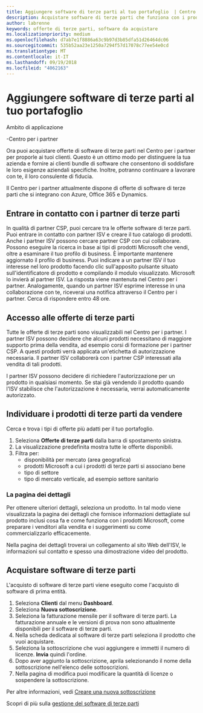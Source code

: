 ```yaml
---
title: Aggiungere software di terze parti al tuo portafoglio  | Centro per i partner
description: Acquistare software di terze parti che funziona con i prodotti Microsoft
author: labrenne
keywords: offerte di terze parti, software da acquistare
ms.localizationpriority: medium
ms.openlocfilehash: d7ab7e1f8886a63c9b97d3b85dfa51d26464dc06
ms.sourcegitcommit: 535b52aa23e1250a7294f57d17078c77ee54e0cd
ms.translationtype: MT
ms.contentlocale: it-IT
ms.lasthandoff: 09/19/2018
ms.locfileid: "4062163"
---
```

# <a name="add-third-party-software-to-your-portfolio"></a>Aggiungere software di terze parti al tuo portafoglio

Ambito di applicazione

-Centro per i partner

Ora puoi acquistare offerte di software di terze parti nel Centro per i partner per proporle ai tuoi clienti. Questo è un ottimo modo per distinguere la tua azienda e fornire ai clienti bundle di software che consentono di soddisfare le loro esigenze aziendali specifiche. Inoltre, potranno continuare a lavorare con te, il loro consulente di fiducia.

Il Centro per i partner attualmente dispone di offerte di software di terze parti che si integrano con Azure, Office 365 e Dynamics. 

## <a name="connect-with-third-party-partners"></a>Entrare in contatto con i partner di terze parti
 
In qualità di partner CSP, puoi cercare tra le offerte software di terze parti. Puoi entrare in contatto con partner ISV e creare il tuo catalogo di prodotti. Anche i partner ISV possono cercare partner CSP con cui collaborare. Possono eseguire la ricerca in base ai tipi di prodotti Microsoft che vendi, oltre a esaminare il tuo profilo di business. È importante mantenere aggiornato il profilo di business. Puoi indicare a un partner ISV il tuo interesse nel loro prodotto facendo clic sull'apposito pulsante situato sull'identificatore di prodotto e compilando il modulo visualizzato. Microsoft lo invierà al partner ISV. La risposta viene mantenuta nel Centro per i partner. Analogamente, quando un partner ISV esprime interesse in una collaborazione con te, riceverai una notifica attraverso il Centro per i partner. Cerca di rispondere entro 48 ore.

## <a name="access-to-third-party-offers"></a>Accesso alle offerte di terze parti

Tutte le offerte di terze parti sono visualizzabili nel Centro per i partner. I partner ISV possono decidere che alcuni prodotti necessitano di maggiore supporto prima della vendita, ad esempio corsi di formazione per i partner CSP. A questi prodotti verrà applicata un'etichetta di autorizzazione necessaria. Il partner ISV collaborerà con i partner CSP interessati alla vendita di tali prodotti. 

I partner ISV possono decidere di richiedere l'autorizzazione per un prodotto in qualsiasi momento. Se stai già vendendo il prodotto quando l'ISV stabilisce che l'autorizzazione è necessaria, verrai automaticamente autorizzato.

## <a name="discover-third-party-products-you-want-to-sell"></a>Individuare i prodotti di terze parti da vendere

Cerca e trova i tipi di offerte più adatti per il tuo portafoglio. 

1. Seleziona **Offerte di terze parti** dalla barra di spostamento sinistra.
2. La visualizzazione predefinita mostra tutte le offerte disponibili.
3. Filtra per:
    - disponibilità per mercato (area geografica)
    - prodotti Microsoft a cui i prodotti di terze parti si associano bene
    - tipo di settore
    - tipo di mercato verticale, ad esempio settore sanitario

### <a name="the-details-page"></a>La pagina dei dettagli

Per ottenere ulteriori dettagli, seleziona un prodotto. In tal modo viene visualizzata la pagina dei dettagli che fornisce informazioni dettagliate sul prodotto inclusi cosa fa e come funziona con i prodotti Microsoft, come preparare i venditori alla vendita e i suggerimenti su come commercializzarlo efficacemente.

Nella pagina dei dettagli troverai un collegamento al sito Web dell'ISV, le informazioni sul contatto e spesso una dimostrazione video del prodotto. 

## <a name="purchase-the-third-party-software"></a>Acquistare software di terze parti

L'acquisto di software di terze parti viene eseguito come l'acquisto di software di prima entità. 

1. Seleziona **Clienti** dal menu **Dashboard**.
2. Seleziona **Nuova sottoscrizione**.
3. Seleziona la fatturazione mensile per il software di terze parti. La fatturazione annuale e le versioni di prova non sono attualmente disponibili per il software di terze parti.
4. Nella scheda dedicata al software di terze parti seleziona il prodotto che vuoi acquistare.
5. Seleziona la sottoscrizione che vuoi aggiungere e immetti il numero di licenze. **Invia** quindi l'ordine.
6. Dopo aver aggiunto la sottoscrizione, aprila selezionando il nome della sottoscrizione nell'elenco delle sottoscrizioni.
7. Nella pagina di modifica puoi modificare la quantità di licenze o sospendere la sottoscrizione.

Per altre informazioni, vedi [Creare una nuova sottoscrizione](create-a-new-subscription.md)

Scopri di più sulla [gestione del software di terze parti](third-party-help.md)  